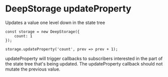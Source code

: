 # DeepStorage updateProperty

Updates a value one level down in the state tree

```
const storage = new DeepStorage({
    count: 1
});

storage.updateProperty('count', prev => prev + 1);
```

updateProperty will trigger callbacks to subscribers interested in the part of the state tree that's being updated. The updateProperty callback should not mutate the previous value.

